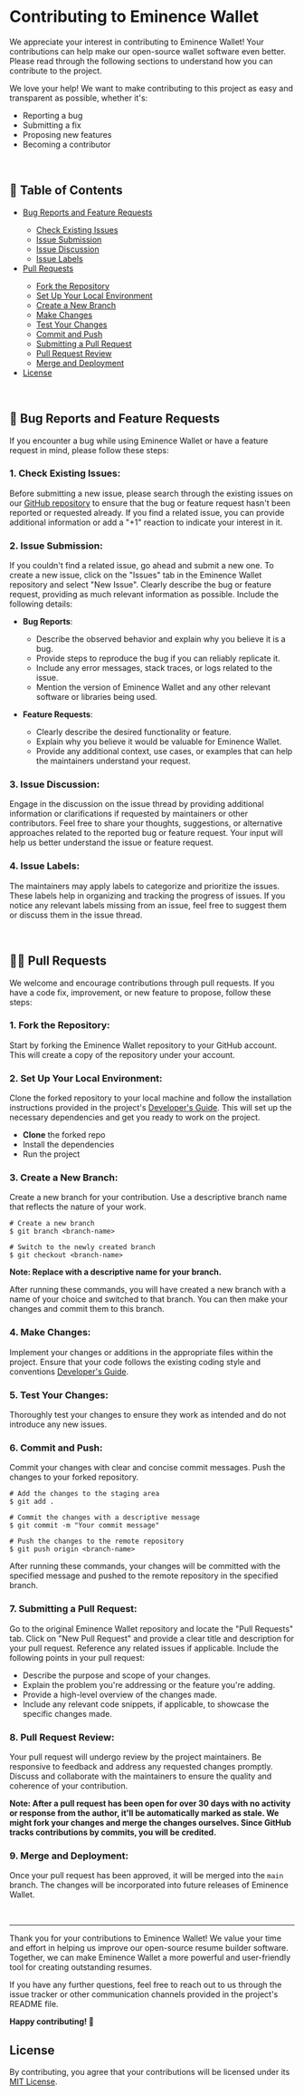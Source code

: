 # Contributing to Eminence Wallet

We appreciate your interest in contributing to Eminence Wallet! Your contributions can help make our open-source wallet software even better. Please read through the following sections to understand how you can contribute to the project.

We love your help! We want to make contributing to this project as easy and transparent as possible, whether it's:

- Reporting a bug
- Submitting a fix
- Proposing new features
- Becoming a contributor

<br>

<h2 id='table-of-contents'>📑 Table of Contents</h2>
<ul>
  <li><a href="#bug-reports">Bug Reports and Feature Requests</a></li>
  <ul>
    <li><a href="#existing-issues">Check Existing Issues</a></li>
    <li><a href="#issue-submission">Issue Submission</a></li>
    <li><a href="#issue-discussion">Issue Discussion</a></li>
    <li><a href="#issue-labels">Issue Labels</a></li>
  </ul>
  <li><a href="#prs">Pull Requests</a></li>
  <ul>
    <li><a href="#fork-the-repository">Fork the Repository</a></li>
    <li><a href="#set-up-your-local-environment">Set Up Your Local Environment</a></li>
    <li><a href="#create-a-new-branch">Create a New Branch</a></li>
    <li><a href="#make-changes">Make Changes</a></li>
    <li><a href="#test-your-changes">Test Your Changes</a></li>
    <li><a href="#commit-and-push">Commit and Push</a></li>
    <li><a href="#submitting-a-pull-request">Submitting a Pull Request</a></li>
    <li><a href="#pull-request-review">Pull Request Review</a></li>
    <li><a href="#merge-and-deployment">Merge and Deployment</a></li>
  </ul>
  <li><a href="#license">License</a></li>
</ul>

<br>

<h2 id='bug-reports'>🐛 Bug Reports and Feature Requests</h2>

If you encounter a bug while using Eminence Wallet or have a feature request in mind, please follow these steps:

<h3 id='existing-issues'>1. Check Existing Issues:</h3>

Before submitting a new issue, please search through the existing issues on our [GitHub repository](https://github.com/RuntimeTerror-Labs/eminence) to ensure that the bug or feature request hasn't been reported or requested already. If you find a related issue, you can provide additional information or add a "+1" reaction to indicate your interest in it.

<h3 id='issue-submission'>2. Issue Submission:</h3>

If you couldn't find a related issue, go ahead and submit a new one. To create a new issue, click on the "Issues" tab in the Eminence Wallet repository and select "New Issue". Clearly describe the bug or feature request, providing as much relevant information as possible. Include the following details:

- **Bug Reports**:

  - Describe the observed behavior and explain why you believe it is a bug.
  - Provide steps to reproduce the bug if you can reliably replicate it.
  - Include any error messages, stack traces, or logs related to the issue.
  - Mention the version of Eminence Wallet and any other relevant software or libraries being used.

- **Feature Requests**:
  - Clearly describe the desired functionality or feature.
  - Explain why you believe it would be valuable for Eminence Wallet.
  - Provide any additional context, use cases, or examples that can help the maintainers understand your request.

<h3 id='issue-discussion'>3. Issue Discussion:</h3>

Engage in the discussion on the issue thread by providing additional information or clarifications if requested by maintainers or other contributors. Feel free to share your thoughts, suggestions, or alternative approaches related to the reported bug or feature request. Your input will help us better understand the issue or feature request.

<h3 id='issue-labels'>4. Issue Labels:</h3>

The maintainers may apply labels to categorize and prioritize the issues. These labels help in organizing and tracking the progress of issues. If you notice any relevant labels missing from an issue, feel free to suggest them or discuss them in the issue thread.

<br>

<h2 id='prs'>🙋‍♂️ Pull Requests</h2>

We welcome and encourage contributions through pull requests. If you have a code fix, improvement, or new feature to propose, follow these steps:

<h3 id='fork-the-repository'> 1. Fork the Repository:</h3>

Start by forking the Eminence Wallet repository to your GitHub account. This will create a copy of the repository under your account.

<h3 id='set-up-your-local-environment'> 2. Set Up Your Local Environment:</h3>

Clone the forked repository to your local machine and follow the installation instructions provided in the project's [Developer's Guide](DEVELOPER.md). This will set up the necessary dependencies and get you ready to work on the project.

- **Clone** the forked repo
- Install the dependencies
- Run the project

<h3 id='create-a-new-branch'> 3. Create a New Branch:</h3>

Create a new branch for your contribution. Use a descriptive branch name that reflects the nature of your work.

```
# Create a new branch
$ git branch <branch-name>

# Switch to the newly created branch
$ git checkout <branch-name>
```

**Note: Replace <branch-name> with a descriptive name for your branch.**

After running these commands, you will have created a new branch with a name of your choice and switched to that branch. You can then make your changes and commit them to this branch.

<h3 id='make-changes'> 4. Make Changes:</h3>

Implement your changes or additions in the appropriate files within the project. Ensure that your code follows the existing coding style and conventions [Developer's Guide](DEVELOPER.md).

<h3 id='test-your-changes'> 5. Test Your Changes:</h3>
Thoroughly test your changes to ensure they work as intended and do not introduce any new issues.

<h3 id='commit-and-push'> 6. Commit and Push:</h3>

Commit your changes with clear and concise commit messages. Push the changes to your forked repository.

```
# Add the changes to the staging area
$ git add .

# Commit the changes with a descriptive message
$ git commit -m "Your commit message"

# Push the changes to the remote repository
$ git push origin <branch-name>
```

After running these commands, your changes will be committed with the specified message and pushed to the remote repository in the specified branch.

<h3 id='submitting-a-pull-request'> 7. Submitting a Pull Request:</h3>

Go to the original Eminence Wallet repository and locate the "Pull Requests" tab. Click on "New Pull Request" and provide a clear title and description for your pull request. Reference any related issues if applicable. Include the following points in your pull request:

- Describe the purpose and scope of your changes.
- Explain the problem you're addressing or the feature you're adding.
- Provide a high-level overview of the changes made.
- Include any relevant code snippets, if applicable, to showcase the specific changes made.

<h3 id='pull-request-review'> 8. Pull Request Review:</h3>

Your pull request will undergo review by the project maintainers. Be responsive to feedback and address any requested changes promptly. Discuss and collaborate with the maintainers to ensure the quality and coherence of your contribution.

**Note: After a pull request has been open for over 30 days with no activity or response from the author, it'll be automatically marked as stale. We might fork your changes and merge the changes ourselves. Since GitHub tracks contributions by commits, you will be credited.**

<h3 id='merge-and-deployment'> 9. Merge and Deployment:</h3>

Once your pull request has been approved, it will be merged into the `main` branch. The changes will be incorporated into future releases of Eminence Wallet.

<br>

---

Thank you for your contributions to Eminence Wallet! We value your time and effort in helping us improve our open-source resume builder software. Together, we can make Eminence Wallet a more powerful and user-friendly tool for creating outstanding resumes.

If you have any further questions, feel free to reach out to us through the issue tracker or other communication channels provided in the project's README file.

**Happy contributing! 💖**

<h2 id='license'>License</h2>

By contributing, you agree that your contributions will be licensed under its [MIT License](LICENSE).
